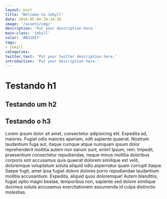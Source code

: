 ```yaml
---
layout: post
title: "Welcome to Jekyll"
date: 2016-05-08 20:34:26
image: '/assets/img/'
description: 'Put your description here.'
main-class: 'jekyll'
color: '#B31917'
tags:
- jekyll
categories:
twitter_text: 'Put your twitter description here.'
introduction: 'Put your description here.'
---
```


# Testando h1
## Testando um h2
## Testando o h3

Lorem ipsum dolor sit amet, consectetur adipisicing elit. Expedita ad, maiores. Fugiat odio maiores aperiam, odit sapiente quaerat. Nostrum laudantium fuga aut, itaque cumque atque numquam ipsum dolor reprehenderit mollitia autem non earum sunt, enim! Ipsum, rem. Impedit, praesentium consectetur repudiandae, neque minus mollitia doloribus corporis sint accusamus quia quaerat dolorem similique est velit, doloremque voluptatum soluta aliquid odio aspernatur quam corrupti itaque. Saepe fugit, amet ipsa fugiat dolore dolores porro repudiandae laudantium mollitia accusantium. Expedita, aliquid quos doloremque! Autem blanditiis, fugiat optio magni beatae, temporibus non, sapiente sed dolore similique ducimus soluta accusamus exercitationem assumenda id culpa distinctio molestias.
